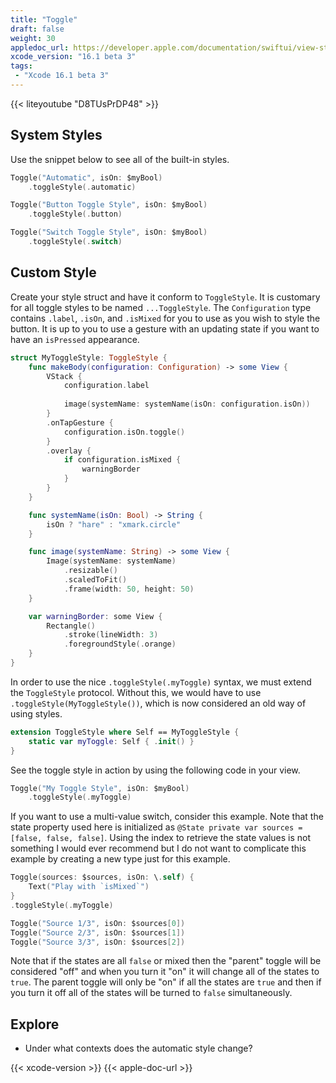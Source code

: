 ```yaml
---
title: "Toggle"
draft: false
weight: 30
appledoc_url: https://developer.apple.com/documentation/swiftui/view-styles#Styling-toggles
xcode_version: "16.1 beta 3"
tags:
 - "Xcode 16.1 beta 3"
---
```


{{< liteyoutube "D8TUsPrDP48" >}}

## System Styles

Use the snippet below to see all of the built-in styles.

```swift
Toggle("Automatic", isOn: $myBool)
    .toggleStyle(.automatic)

Toggle("Button Toggle Style", isOn: $myBool)
    .toggleStyle(.button)

Toggle("Switch Toggle Style", isOn: $myBool)
    .toggleStyle(.switch)
```

## Custom Style

Create your style struct and have it conform to `ToggleStyle`. It is customary for all toggle styles to be named `...ToggleStyle`. The `Configuration` type contains `.label`, `.isOn`, and `.isMixed` for you to use as you wish to style the button. It is up to you to use a gesture with an updating state if you want to have an `isPressed` appearance.

```swift
struct MyToggleStyle: ToggleStyle {
    func makeBody(configuration: Configuration) -> some View {
        VStack {
            configuration.label
            
            image(systemName: systemName(isOn: configuration.isOn))
        }
        .onTapGesture {
            configuration.isOn.toggle()
        }
        .overlay {
            if configuration.isMixed {
                warningBorder
            }
        }
    }

    func systemName(isOn: Bool) -> String {
        isOn ? "hare" : "xmark.circle"
    }

    func image(systemName: String) -> some View {
        Image(systemName: systemName)
            .resizable()
            .scaledToFit()
            .frame(width: 50, height: 50)
    }

    var warningBorder: some View {
        Rectangle()
            .stroke(lineWidth: 3)
            .foregroundStyle(.orange)
    }
}
```

In order to use the nice `.toggleStyle(.myToggle)` syntax, we must extend the `ToggleStyle` protocol. Without this, we would have to use `.toggleStyle(MyToggleStyle())`, which is now considered an old way of using styles.

```swift
extension ToggleStyle where Self == MyToggleStyle {
    static var myToggle: Self { .init() }
}
```

See the toggle style in action by using the following code in your view. 

```swift
Toggle("My Toggle Style", isOn: $myBool)
    .toggleStyle(.myToggle)
```

If you want to use a multi-value switch, consider this example. Note that the state property used here is initialized as `@State private var sources = [false, false, false]`. Using the index to retrieve the state values is not something I would ever recommend but I do not want to complicate this example by creating a new type just for this example. 

```swift
Toggle(sources: $sources, isOn: \.self) {
    Text("Play with `isMixed`")
}
.toggleStyle(.myToggle)

Toggle("Source 1/3", isOn: $sources[0])
Toggle("Source 2/3", isOn: $sources[1])
Toggle("Source 3/3", isOn: $sources[2])
```

Note that if the states are all `false` or mixed then the "parent" toggle will be considered "off" and when you turn it "on" it will change all of the states to `true`. The parent toggle will only be "on" if all the states are `true` and then if you turn it off all of the states will  be turned to `false` simultaneously.

## Explore

* Under what contexts does the automatic style change?

{{< xcode-version >}}
{{< apple-doc-url >}}